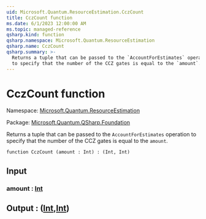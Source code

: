 ```yaml
---
uid: Microsoft.Quantum.ResourceEstimation.CczCount
title: CczCount function
ms.date: 6/1/2023 12:00:00 AM
ms.topic: managed-reference
qsharp.kind: function
qsharp.namespace: Microsoft.Quantum.ResourceEstimation
qsharp.name: CczCount
qsharp.summary: >-
  Returns a tuple that can be passed to the `AccountForEstimates` operation
  to specify that the number of the CCZ gates is equal to the `amount`.
---
```


# CczCount function

Namespace: [Microsoft.Quantum.ResourceEstimation](xref:Microsoft.Quantum.ResourceEstimation)

Package: [Microsoft.Quantum.QSharp.Foundation](https://nuget.org/packages/Microsoft.Quantum.QSharp.Foundation)


Returns a tuple that can be passed to the `AccountForEstimates` operationto specify that the number of the CCZ gates is equal to the `amount`.

```qsharp
function CczCount (amount : Int) : (Int, Int)
```


## Input

### amount : [Int](xref:microsoft.quantum.qsharp.valueliterals#int-literals)





## Output : ([Int](xref:microsoft.quantum.qsharp.valueliterals#int-literals),[Int](xref:microsoft.quantum.qsharp.valueliterals#int-literals))

